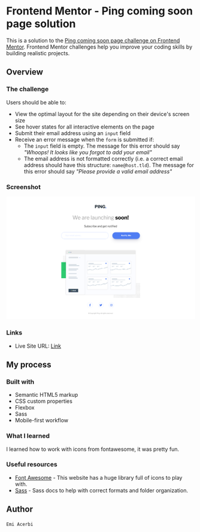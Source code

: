 # Frontend Mentor - Ping coming soon page solution

This is a solution to the [Ping coming soon page challenge on Frontend Mentor](https://www.frontendmentor.io/challenges/ping-single-column-coming-soon-page-5cadd051fec04111f7b848da). Frontend Mentor challenges help you improve your coding skills by building realistic projects. 

## Overview

### The challenge

Users should be able to:

- View the optimal layout for the site depending on their device's screen size
- See hover states for all interactive elements on the page
- Submit their email address using an `input` field
- Receive an error message when the `form` is submitted if:
	- The `input` field is empty. The message for this error should say *"Whoops! It looks like you forgot to add your email"*
	- The email address is not formatted correctly (i.e. a correct email address should have this structure: `name@host.tld`). The message for this error should say *"Please provide a valid email address"*

### Screenshot

![](images/screenshot.png)

### Links

- Live Site URL: [Link](https://emiacerbi.github.io/ping-coming-soon-page-master/)

## My process

### Built with

- Semantic HTML5 markup
- CSS custom properties
- Flexbox
- Sass
- Mobile-first workflow

### What I learned

I learned how to work with icons from fontawesome, it was pretty fun.

### Useful resources

- [Font Awesome](https://fontawesome.com/) - This website has a huge library full of icons to play with.
- [Sass](https://sass-lang.com/) - Sass docs to help with correct formats and folder organization.

## Author

`Emi Acerbi`

